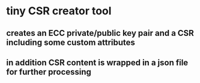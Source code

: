 # tiny CSR creator tool

## creates an ECC private/public key pair and a CSR including some custom attributes
## in addition CSR content is wrapped in a json file for further processing
